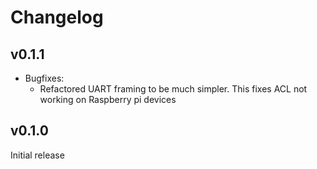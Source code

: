# Changelog

## v0.1.1

* Bugfixes:
  * Refactored UART framing to be much simpler.
    This fixes ACL not working on Raspberry pi devices

## v0.1.0

Initial release
